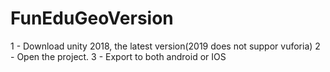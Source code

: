 # FunEduGeoVersion

1 - Download unity 2018, the latest version(2019 does not suppor vuforia)
2 - Open the project.
3 - Export to both android or IOS
